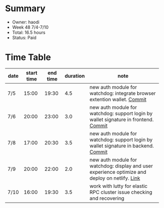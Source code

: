 # Summary
* Owner: haodi
* Week 48 7/4-7/10
* Total: 16.5 hours
* Status: Paid

# Time Table
| date  | start time  | end time | duration  |  note |
|---|---|---|---|---|
| 7/5 | 15:00 | 19:30 | 4.5 | new auth module for watchdog: integrate browser extention wallet. [Commit](https://github.com/jhd2best/watchdog-frontend/commit/e8de99b5170fdc1462a885d752e47072e4848aca) |
| 7/6 | 20:00 | 23:00 | 3.0 | new auth module for watchdog: support login by wallet signature in frontend. [Commit](https://github.com/jhd2best/watchdog-frontend/commit/e8de99b5170fdc1462a885d752e47072e4848aca) |
| 7/8 | 17:00 | 20:30 | 3.5 | new auth module for watchdog: support login by wallet signature in backend. [Commit](https://github.com/harmony-one/watchdog/commit/a24c5b5e423a6947f2cbea99954cd8c2a6732bbc) |
| 7/9 | 20:00 | 22:00 | 2.0 | new auth module for watchdog: display and user experience optimize and deploy on netlify. [Link](https://watchdog-new.netlify.app) |
| 7/10 | 16:00 | 19:30 | 3.5 | work with lutty for elastic RPC cluster issue checking and recovering |